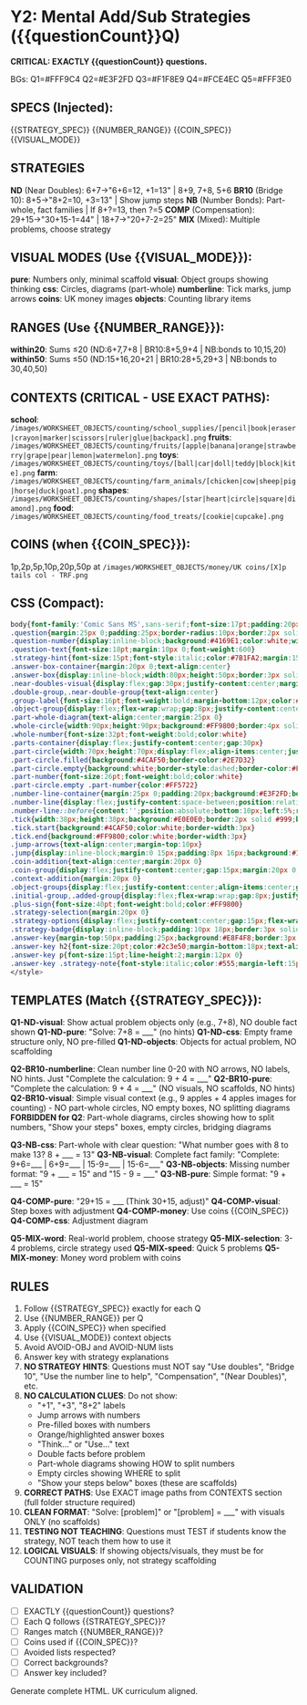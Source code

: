 # Y2: Mental Add/Sub Strategies ({{questionCount}}Q)

**CRITICAL: EXACTLY {{questionCount}} questions.**

BGs: Q1=#FFF9C4 Q2=#E3F2FD Q3=#F1F8E9 Q4=#FCE4EC Q5=#FFF3E0

## SPECS (Injected):
{{STRATEGY_SPEC}}
{{NUMBER_RANGE}}
{{COIN_SPEC}}
{{VISUAL_MODE}}

## STRATEGIES

**ND** (Near Doubles): 6+7→"6+6=12, +1=13" | 8+9, 7+8, 5+6
**BR10** (Bridge 10): 8+5→"8+2=10, +3=13" | Show jump steps
**NB** (Number Bonds): Part-whole, fact families | If 8+?=13, then ?=5
**COMP** (Compensation): 29+15→"30+15-1=44" | 18+7→"20+7-2=25"
**MIX** (Mixed): Multiple problems, choose strategy

## VISUAL MODES (Use {{VISUAL_MODE}}):

**pure**: Numbers only, minimal scaffold
**visual**: Object groups showing thinking
**css**: Circles, diagrams (part-whole)
**numberline**: Tick marks, jump arrows
**coins**: UK money images
**objects**: Counting library items

## RANGES (Use {{NUMBER_RANGE}}):

**within20**: Sums ≤20 (ND:6+7,7+8 | BR10:8+5,9+4 | NB:bonds to 10,15,20)
**within50**: Sums ≤50 (ND:15+16,20+21 | BR10:28+5,29+3 | NB:bonds to 30,40,50)

## CONTEXTS (CRITICAL - USE EXACT PATHS):

**school**: `/images/WORKSHEET_OBJECTS/counting/school_supplies/[pencil|book|eraser|crayon|marker|scissors|ruler|glue|backpack].png`
**fruits**: `/images/WORKSHEET_OBJECTS/counting/fruits/[apple|banana|orange|strawberry|grape|pear|lemon|watermelon].png`
**toys**: `/images/WORKSHEET_OBJECTS/counting/toys/[ball|car|doll|teddy|block|kite].png`
**farm**: `/images/WORKSHEET_OBJECTS/counting/farm_animals/[chicken|cow|sheep|pig|horse|duck|goat].png`
**shapes**: `/images/WORKSHEET_OBJECTS/counting/shapes/[star|heart|circle|square|diamond].png`
**food**: `/images/WORKSHEET_OBJECTS/counting/food_treats/[cookie|cupcake].png`

## COINS (when {{COIN_SPEC}}):
1p,2p,5p,10p,20p,50p at `/images/WORKSHEET_OBJECTS/money/UK coins/[X]p tails col - TRF.png`

## CSS (Compact):
```css
body{font-family:'Comic Sans MS',sans-serif;font-size:17pt;padding:20px;line-height:1.8}
.question{margin:25px 0;padding:25px;border-radius:10px;border:2px solid #ddd}
.question-number{display:inline-block;background:#4169E1;color:white;width:38px;height:38px;line-height:38px;text-align:center;border-radius:50%;margin-right:12px;font-weight:bold;font-size:16pt}
.question-text{font-size:18pt;margin:10px 0;font-weight:600}
.strategy-hint{font-size:15pt;font-style:italic;color:#7B1FA2;margin:15px 0;padding:10px;background:#F3E5F5;border-radius:6px}
.answer-box-container{margin:20px 0;text-align:center}
.answer-box{display:inline-block;width:80px;height:50px;border:3px solid #333;border-radius:8px;background:#FFF9C4}
.near-doubles-visual{display:flex;gap:30px;justify-content:center;margin:20px 0}
.double-group,.near-double-group{text-align:center}
.group-label{font-size:16pt;font-weight:bold;margin-bottom:12px;color:#1976D2}
.object-group{display:flex;flex-wrap:wrap;gap:8px;justify-content:center;max-width:200px;margin:10px auto}
.part-whole-diagram{text-align:center;margin:25px 0}
.whole-circle{width:90px;height:90px;background:#FF9800;border:4px solid #F57C00;border-radius:50%;display:flex;align-items:center;justify-content:center;margin:0 auto 25px;box-shadow:0 3px 8px rgba(0,0,0,0.15)}
.whole-number{font-size:32pt;font-weight:bold;color:white}
.parts-container{display:flex;justify-content:center;gap:30px}
.part-circle{width:70px;height:70px;display:flex;align-items:center;justify-content:center;border-radius:50%;border:3px solid #333}
.part-circle.filled{background:#4CAF50;border-color:#2E7D32}
.part-circle.empty{background:white;border-style:dashed;border-color:#FF5722}
.part-number{font-size:26pt;font-weight:bold;color:white}
.part-circle.empty .part-number{color:#FF5722}
.number-line-container{margin:25px 0;padding:20px;background:#E3F2FD;border-radius:10px}
.number-line{display:flex;justify-content:space-between;position:relative;padding:25px 10px 10px;margin-bottom:15px}
.number-line::before{content:'';position:absolute;bottom:10px;left:5%;right:5%;height:3px;background:#333}
.tick{width:38px;height:38px;background:#E0E0E0;border:2px solid #999;border-radius:6px;display:flex;align-items:center;justify-content:center;font-size:14pt;font-weight:bold;position:relative;z-index:1}
.tick.start{background:#4CAF50;color:white;border-width:3px}
.tick.end{background:#FF9800;color:white;border-width:3px}
.jump-arrows{text-align:center;margin-top:10px}
.jump{display:inline-block;margin:0 15px;padding:8px 16px;background:#1976D2;color:white;font-weight:bold;border-radius:6px;font-size:15pt}
.coin-addition{text-align:center;margin:20px 0}
.coin-group{display:flex;justify-content:center;gap:15px;margin:20px 0;flex-wrap:wrap}
.context-addition{margin:20px 0}
.object-groups{display:flex;justify-content:center;align-items:center;gap:20px;margin:20px 0;flex-wrap:wrap}
.initial-group,.added-group{display:flex;flex-wrap:wrap;gap:8px;justify-content:center;max-width:180px}
.plus-sign{font-size:40pt;font-weight:bold;color:#FF9800}
.strategy-selection{margin:20px 0}
.strategy-options{display:flex;justify-content:center;gap:15px;flex-wrap:wrap;margin:15px 0}
.strategy-badge{display:inline-block;padding:10px 18px;border:3px solid #333;border-radius:20px;font-size:14pt;font-weight:bold;background:white}
.answer-key{margin-top:50px;padding:25px;background:#E8F4F8;border:3px solid #4169E1;border-radius:10px;page-break-before:always}
.answer-key h2{font-size:20pt;color:#2c3e50;margin-bottom:18px;text-align:center}
.answer-key p{font-size:15pt;line-height:2;margin:12px 0}
.answer-key .strategy-note{font-style:italic;color:#555;margin-left:15px}
</style>
```

## TEMPLATES (Match {{STRATEGY_SPEC}}):

**Q1-ND-visual**: Show actual problem objects only (e.g., 7+8), NO double fact shown
**Q1-ND-pure**: "Solve: 7+8 = ___" (no hints)
**Q1-ND-css**: Empty frame structure only, NO pre-filled
**Q1-ND-objects**: Objects for actual problem, NO scaffolding

**Q2-BR10-numberline**: Clean number line 0-20 with NO arrows, NO labels, NO hints. Just "Complete the calculation: 9 + 4 = ___"
**Q2-BR10-pure**: "Complete the calculation: 9 + 4 = ___" (NO visuals, NO scaffolds, NO hints)
**Q2-BR10-visual**: Simple visual context (e.g., 9 apples + 4 apples images for counting) - NO part-whole circles, NO empty boxes, NO splitting diagrams
**FORBIDDEN for Q2**: Part-whole diagrams, circles showing how to split numbers, "Show your steps" boxes, empty circles, bridging diagrams

**Q3-NB-css**: Part-whole with clear question: "What number goes with 8 to make 13? 8 + ___ = 13"
**Q3-NB-visual**: Complete fact family: "Complete: 9+6=___ | 6+9=___ | 15-9=___ | 15-6=___"
**Q3-NB-objects**: Missing number format: "9 + ___ = 15" and "15 - 9 = ___"
**Q3-NB-pure**: Simple format: "9 + ___ = 15"

**Q4-COMP-pure**: "29+15 = ___ (Think 30+15, adjust)"
**Q4-COMP-visual**: Step boxes with adjustment
**Q4-COMP-money**: Use coins {{COIN_SPEC}}
**Q4-COMP-css**: Adjustment diagram

**Q5-MIX-word**: Real-world problem, choose strategy
**Q5-MIX-selection**: 3-4 problems, circle strategy used
**Q5-MIX-speed**: Quick 5 problems
**Q5-MIX-money**: Money word problem with coins

## RULES

1. Follow {{STRATEGY_SPEC}} exactly for each Q
2. Use {{NUMBER_RANGE}} per Q
3. Apply {{COIN_SPEC}} when specified
4. Use {{VISUAL_MODE}} context objects
5. Avoid AVOID-OBJ and AVOID-NUM lists
6. Answer key with strategy explanations
7. **NO STRATEGY HINTS**: Questions must NOT say "Use doubles", "Bridge 10", "Use the number line to help", "Compensation", "(Near Doubles)", etc.
8. **NO CALCULATION CLUES**: Do not show:
   - "+1", "+3", "8+2" labels
   - Jump arrows with numbers
   - Pre-filled boxes with numbers
   - Orange/highlighted answer boxes
   - "Think..." or "Use..." text
   - Double facts before problem
   - Part-whole diagrams showing HOW to split numbers
   - Empty circles showing WHERE to split
   - "Show your steps below" boxes (these are scaffolds)
9. **CORRECT PATHS**: Use EXACT image paths from CONTEXTS section (full folder structure required)
10. **CLEAN FORMAT**: "Solve: [problem]" or "[problem] = ___" with visuals ONLY (no scaffolds)
11. **TESTING NOT TEACHING**: Questions must TEST if students know the strategy, NOT teach them how to use it
12. **LOGICAL VISUALS**: If showing objects/visuals, they must be for COUNTING purposes only, not strategy scaffolding

## VALIDATION

- [ ] EXACTLY {{questionCount}} questions?
- [ ] Each Q follows {{STRATEGY_SPEC}}?
- [ ] Ranges match {{NUMBER_RANGE}}?
- [ ] Coins used if {{COIN_SPEC}}?
- [ ] Avoided lists respected?
- [ ] Correct backgrounds?
- [ ] Answer key included?

Generate complete HTML. UK curriculum aligned.
